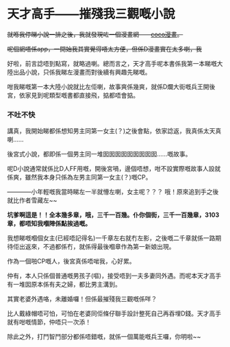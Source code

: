 # 天才高手——摧殘我三觀嘅小說

~~就喺我停睇小說一排之後，我就發現咗一個漫畫網——[coco漫畫](https://www.cocomanhua.com/)。~~

~~呢個網唔係app，一開始我其實覺得唔太方便，但係D漫畫實在太多喇，我~~

好啦，前言諗唔到點寫，就略過喇。總而言之，天才高手呢本書係我第一本睇嘅大陸出品小說，只係我睇左漫畫而對後續有興趣先睇嘅。

咁我睇嘅第一本大陸小說就比左佢喇，故事爽係幾爽，就係D爛大街嘅兵王開後宮，依家見到呢類型嘅書都直接飛，掂都唔會掂。

### 不吐不快

講真，我開始睇都係想知男主同第一女主(？)之後會點，依家諗返，我真係太天真喇......

後宮式小說，都即係一個男主同一堆囡囡囡囡囡囡囡囡囡......嘅故事。

呢D小說通常就係比D人FF用嘅，開後宮喎，邊個唔想，咁不設實際嘅故事人設就係爽，雖然我本身只係為左男主同第一女主(？)嘅CP。

————小年輕嘅我當時睇左一半就懵左喇，女主呢？？？ 哦！原來追到手之後就比作者雪藏左~~

**坑爹啊這是！！全本幾多章，哦，三千一百幾。仆你個街，三千一百幾章，3103章，都唔知我嗰陣係點挨過嘅。**

我想睇嘅嗰個女主(已經唔記得名)一千章左右就冇左影，之後嘅二千章就係一路期待佢出返來，不過都係冇，就係得最後嗰章作為第一新娘出現。

作為一個啪CP嘅人，後宮真係唔啱我，心好累。

仲有，本人只係個普通嘅男孩子(嘔)，接受唔到一夫多妻同外遇。而呢本天才高手有一堆囡原本係有夫之婦，都比男主溝到。

其實老婆外遇咯，未離婚囉！但係最摧殘我三觀嘅係咩？

比人戴綠帽唔可怕，可怕在老婆同佢條仔聯手設計整死自己再吞埋D錢。天才高手就有咁嘅情節，仲唔只一次添！

除此之外，打鬥智鬥部分都係唔錯嘅，就係一個萬能嘅兵王囉，你明啦~~
